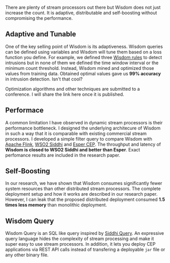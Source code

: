 There are plenty of stream processors out there but Wisdom does not just increase the count. It is adaptive, distributable and self-boosting without compromising the performance.

## Adaptive and Tunable

One of the key selling point of Wisdom is its adaptiveness. Wisdom queries can be defined using variables and Wisdom will tune them based on a loss function you define. For example, we defined three [Wisdom rules](intrusion-detection.md) to detect intrusions but in none of them we defined the time window interval or the minimum count threshold. Instead, Wisdom mined and optimized those values from training data. Obtained optimal values gave us **99% accuracy** in intrusion detection. Isn't that cool?

Optimization algorithms and other techniques are submitted to a conference. I will share the link here once it is published.

## Performace

A common limitation I have observed in dynamic stream processors 
is their performance bottleneck. I designed the underlying architecure of Wisdom in such a way that it is comparable with existing commercial stream processors. I developed a simple filter query to compare Wisdom with [Apache Flink](https://flink.apache.org/), [WSO2 Siddhi](https://wso2.github.io/siddhi/) and [Esper CEP](http://www.espertech.com/esper/). The throughput and latency of **Wisdom is closed to WSO2 Siddhi and better than Esper**. Exact perfomance results are included in the research paper.

## Self-Boosting

In our research, we have shown that Wisdom consumes significantly fewer system resources than other distributed stream processors. The complete deployment setup and how it works are described in our research paper. However, I can leak that the proposed distributed deployment consumed **1.5 times less memory** than monolithic deployment.

## Wisdom Query

Wisdom Query is an SQL like query inspired by [Siddhi Query](https://wso2.github.io/siddhi/). An expressive query language hides the complexity of stream processing and make it super easy to use stream processors. In addition, it lets you deploy CEP applications via REST API calls instead of transfering a deployable `jar` file or any other binary file.